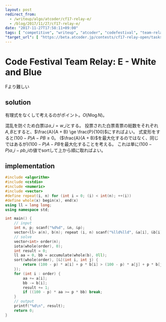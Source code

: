 ```yaml
---
layout: post
redirect_from:
  - /writeup/algo/atcoder/cf17-relay-e/
  - /blog/2017/11/27/cf17-relay-e/
date: "2017-11-27T17:58:11+09:00"
tags: [ "competitive", "writeup", "atcoder", "codefestival", "team-relay" ]
"target_url": [ "https://beta.atcoder.jp/contests/cf17-relay-open/tasks/relay2_e" ]
---
```


# Code Festival Team Relay: E - White and Blue

Fより難しい

## solution

有理式をなくして考えるのがポイント。$O(N \log N)$。

混乱を防ぐため白票は$a\_i = w\_i$とする。
投票された白票青票の総数をそれぞれ$A, B$とすると、$\frac{A}{A + B} \ge \frac{P}{100}$にすればよい。
式変形をすると$(100 - P)A - PB \ge 0$。
($\frac{A}{A + B}$を最大化するのではなく、同じではあるが)$(100 - P)A - PB$を最大化することを考える。
これは単に$(100 - P)a\_i - pb\_i$の値でsortして上から順に取ればよい。

## implementation

``` c++
#include <algorithm>
#include <cstdio>
#include <numeric>
#include <vector>
#define repeat(i, n) for (int i = 0; (i) < int(n); ++(i))
#define whole(x) begin(x), end(x)
using ll = long long;
using namespace std;

int main() {
    // input
    int n, p; scanf("%d%d", &n, &p);
    vector<ll> a(n), b(n); repeat (i, n) scanf("%lld%lld", &a[i], &b[i]);
    // solve
    vector<int> order(n);
    iota(whole(order), 0);
    int result = 0;
    ll aa = 0, bb = accumulate(whole(b), 0ll);
    sort(whole(order), [&](int i, int j) {
        return (100 - p) * a[i] + p * b[i] > (100 - p) * a[j] + p * b[j];
    });
    for (int i : order) {
        aa += a[i];
        bb -= b[i];
        result += 1;
        if ((100 - p) * aa >= p * bb) break;
    }
    // output
    printf("%d\n", result);
    return 0;
}
```
